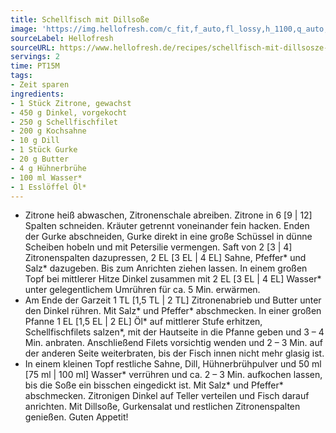 ```yaml
---
title: Schellfisch mit Dillsoße
image: 'https://img.hellofresh.com/c_fit,f_auto,fl_lossy,h_1100,q_auto,w_2600/hellofresh_s3/image/schellfisch-mit-dillsosze-d30b863e.jpg'
sourceLabel: Hellofresh
sourceURL: https://www.hellofresh.de/recipes/schellfisch-mit-dillsosze-61b8dd342ca25b66897b9f75
servings: 2
time: PT15M
tags:
- Zeit sparen
ingredients:
- 1 Stück Zitrone, gewachst
- 450 g Dinkel, vorgekocht
- 250 g Schellfischfilet
- 200 g Kochsahne
- 10 g Dill
- 1 Stück Gurke
- 20 g Butter
- 4 g Hühnerbrühe
- 100 ml Wasser*
- 1 Esslöffel Öl*
---
```


- Zitrone heiß abwaschen, Zitronenschale abreiben. Zitrone in 6 [9 | 12] Spalten schneiden. Kräuter getrennt voneinander fein hacken. Enden der Gurke abschneiden, Gurke direkt in eine große Schüssel in dünne Scheiben hobeln und mit Petersilie vermengen. Saft von 2 [3 | 4] Zitronenspalten dazupressen, 2 EL [3 EL | 4 EL] Sahne, Pfeffer\* und Salz\* dazugeben. Bis zum Anrichten ziehen lassen. In einem großen Topf bei mittlerer Hitze Dinkel zusammen mit 2 EL [3 EL | 4 EL] Wasser\* unter gelegentlichem Umrühren für ca. 5 Min. erwärmen.
- Am Ende der Garzeit 1 TL [1,5 TL | 2 TL] Zitronenabrieb und Butter unter den Dinkel rühren. Mit Salz\* und Pfeffer\* abschmecken. In einer großen Pfanne 1 EL [1,5 EL | 2 EL] Öl\* auf mittlerer Stufe erhitzen, Schellfischfilets salzen\*, mit der Hautseite in die Pfanne geben und 3 – 4 Min. anbraten. Anschließend Filets vorsichtig wenden und 2 – 3 Min. auf der anderen Seite weiterbraten, bis der Fisch innen nicht mehr glasig ist.
- In einem kleinen Topf restliche Sahne, Dill, Hühnerbrühpulver und 50 ml [75 ml | 100 ml] Wasser\* verrühren und ca. 2 – 3 Min. aufkochen lassen, bis die Soße ein bisschen eingedickt ist. Mit Salz\* und Pfeffer\* abschmecken. Zitronigen Dinkel auf Teller verteilen und Fisch darauf anrichten. Mit Dillsoße, Gurkensalat und restlichen Zitronenspalten genießen. Guten Appetit!
